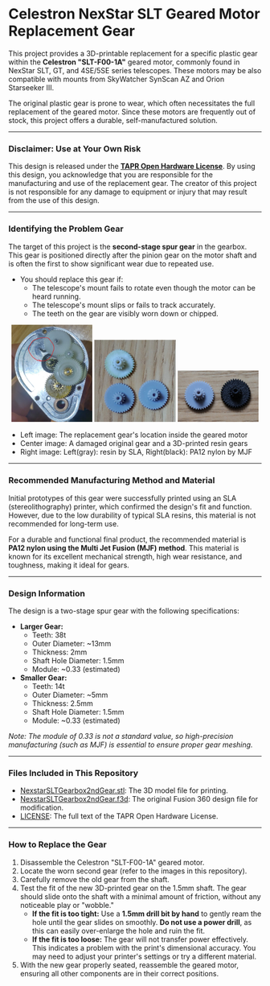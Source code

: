 # Celestron NexStar SLT Geared Motor Replacement Gear

This project provides a 3D-printable replacement for a specific plastic gear within the **Celestron "SLT-F00-1A"** geared motor, commonly found in NexStar SLT, GT, and 4SE/5SE series telescopes. These motors may be also compatible with mounts from SkyWatcher SynScan AZ and Orion Starseeker III.

The original plastic gear is prone to wear, which often necessitates the full replacement of the geared motor. Since these motors are frequently out of stock, this project offers a durable, self-manufactured solution.

---

### Disclaimer: Use at Your Own Risk

This design is released under the **[TAPR Open Hardware License](https://tapr.org/the-tapr-open-hardware-license/)**. By using this design, you acknowledge that you are responsible for the manufacturing and use of the replacement gear. The creator of this project is not responsible for any damage to equipment or injury that may result from the use of this design.

---

### Identifying the Problem Gear

The target of this project is the **second-stage spur gear** in the gearbox. This gear is positioned directly after the pinion gear on the motor shaft and is often the first to show significant wear due to repeated use.

* You should replace this gear if:
    * The telescope's mount fails to rotate even though the motor can be heard running.
    * The telescope's mount slips or fails to track accurately.
    * The teeth on the gear are visibly worn down or chipped.


<div align="center">
<img src="imgs/img1.jpg" alt="Celestron geared motor with the target gear highlighted." width="32%">
<img src="imgs/img2.jpg" alt="Damaged original gear and a 3D-printed resin gear." width="32%">
<img src="imgs/printedParts.jpg" alt="3D-printed resin gear." width="32%">

</div>

* Left image: The replacement gear's location inside the geared motor
* Center image: A damaged original gear and a 3D-printed resin gears
* Right image: Left(gray): resin by SLA,  Right(black): PA12 nylon by MJF

---

### Recommended Manufacturing Method and Material

Initial prototypes of this gear were successfully printed using an SLA (stereolithography) printer, which confirmed the design's fit and function. However, due to the low durability of typical SLA resins, this material is not recommended for long-term use.

For a durable and functional final product, the recommended material is **PA12 nylon using the Multi Jet Fusion (MJF) method**. This material is known for its excellent mechanical strength, high wear resistance, and toughness, making it ideal for gears.

---

### Design Information

The design is a two-stage spur gear with the following specifications:

* **Larger Gear:**
    * Teeth: 38t
    * Outer Diameter: ~13mm
    * Thickness: 2mm
    * Shaft Hole Diameter: 1.5mm
    * Module: ~0.33 (estimated)
* **Smaller Gear:**
    * Teeth: 14t
    * Outer Diameter: ~5mm
    * Thickness: 2.5mm
    * Shaft Hole Diameter: 1.5mm
    * Module: ~0.33 (estimated)



*Note: The module of 0.33 is not a standard value, so high-precision manufacturing (such as MJF) is essential to ensure proper gear meshing.*

---

### Files Included in This Repository

* [NexstarSLTGearbox2ndGear.stl](NexstarSLTGearbox2ndGear.stl): The 3D model file for printing.
* [NexstarSLTGearbox2ndGear.f3d](NexstarSLTGearbox2ndGear.f3d): The original Fusion 360 design file for modification.
* [LICENSE](LICENSE): The full text of the TAPR Open Hardware License.

---

### How to Replace the Gear

1.  Disassemble the Celestron "SLT-F00-1A" geared motor.
2.  Locate the worn second gear (refer to the images in this repository).
3.  Carefully remove the old gear from the shaft.
4.  Test the fit of the new 3D-printed gear on the 1.5mm shaft. The gear should slide onto the shaft with a minimal amount of friction, without any noticeable play or "wobble."
    * **If the fit is too tight:** Use a **1.5mm drill bit by hand** to gently ream the hole until the gear slides on smoothly. **Do not use a power drill**, as this can easily over-enlarge the hole and ruin the fit.
    * **If the fit is too loose:** The gear will not transfer power effectively. This indicates a problem with the print's dimensional accuracy. You may need to adjust your printer's settings or try a different material.
5.  With the new gear properly seated, reassemble the geared motor, ensuring all other components are in their correct positions.
